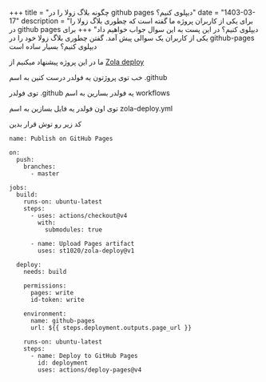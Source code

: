 +++
title = "چگونه بلاگ زولا را در github pages دیپلوی کنیم؟"
date = "1403-03-17"
description = "برای یکی از کاربران پروژه ما گفته است که چطوری بلاگ زولا را در github pages دیپلوی کنیم؟ در این پست به این سوال جواب خواهیم داد"
+++
برای یکی از کاربران یک سوالی پیش آمد. گفتن چطوری بلاگ زولا خود را در github-pages دیپلوی کنیم؟ بسیار ساده است

ما در این پروژه پیشنهاد میکنیم از [Zola deploy](https://github.com/st1020/zola-deploy)

خب توی پروژتون یه فولدر درست کنین به اسم .github

توی فولدر .github یه فولدر بسارین به اسم workflows

توی اون فولدر یه فایل بسازین به اسم zola-deploy.yml

کد زیر رو توش قرار بدین

```
name: Publish on GitHub Pages

on:
  push:
    branches:
      - master

jobs:
  build:
    runs-on: ubuntu-latest
    steps:
      - uses: actions/checkout@v4
        with:
          submodules: true

      - name: Upload Pages artifact
        uses: st1020/zola-deploy@v1

  deploy:
    needs: build

    permissions:
      pages: write
      id-token: write

    environment:
      name: github-pages
      url: ${{ steps.deployment.outputs.page_url }}

    runs-on: ubuntu-latest
    steps:
      - name: Deploy to GitHub Pages
        id: deployment
        uses: actions/deploy-pages@v4
```
